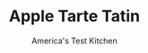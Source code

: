 ---
layout: ../../layouts/MarkdownPostLayout.astro
title: Apple Tarte Tatin
author: America's Test Kitchen
pubDate: 2023-03-15
description: "This classic French showstopper features apples in rich caramel atop flaky, buttery pastry. It’s baked upside down and flipped out of the skillet before serving—but don’t worry, our technique makes it easy."
image_url: https://res.cloudinary.com/hksqkdlah/image/upload/ar_1:1,c_fill,dpr_2.0,f_auto,fl_lossy.progressive.strip_profile,g_faces:auto,q_auto:low,w_344/SFS_AppleTarteTatin_020_yowqhv
tags: ["Desserts or Baked Goods","French","Fruit","Fruit Desserts","Thanksgiving"]
calories: 2943
protein: 2
carbohydrates: 51
fats: 
fiber: 2
ingredients: ["1 cup (5 ounces), all-purpose flour","2 teaspoons, sugar","½ teaspoon, table salt","8 tablespoons, unsalted butter, cut into ½-inch pieces and chilled","¼ cup, ice water","4 tablespoons, unsalted butter, cut into 1-tablespoon pieces, divided","5 Gala or, Golden Delicious apples (6 to 7 ounces each), peeled, quartered, and cored","¼ teaspoon, table salt","¾ cup (5¼ ounces), sugar","¼ cup, water","2 tablespoons, light corn syrup"]
serves: 8
time: "2 hours, plus 2 hours 20 minutes chilling and cooling"
instructions: ["FOR THE DOUGH: Line large, flat plate with parchment paper. Process flour, sugar, and salt in food processor until combined, about 3 seconds. Scatter butter over top and pulse until irregular, large chunks of butter form with some small pieces throughout, about 5 pulses. Add ice water and process until little balls of dough form and almost no dry flour remains, about 10 seconds, scraping down sides of bowl after 5 seconds.","Turn out dough onto clean counter and gather into ball. Sprinkle dough and counter generously with flour and shape dough into 5-inch disk, pressing any cracked edges back together. Roll dough into 9-inch circle, reflouring counter and dough as needed. Loosely roll dough around rolling pin and gently unroll it onto prepared plate. Cut three 2-inch slits in center of dough. Cover dough loosely with plastic wrap and refrigerate until dough is very firm, at least 2 hours or up to 2 days.","FOR THE FILLING: After dough has chilled for at least 2 hours, adjust oven rack to middle position and heat oven to 350 degrees.","Melt 1 tablespoon butter in 10-inch ovensafe nonstick skillet over medium-low heat. Off heat, arrange apple quarters on their sides in melted butter in circular pattern around edge of skillet, nestling fruit snugly. Tuck remaining apples into center (it is not necessary to maintain circular pattern in center). Sprinkle salt over apples.","Cover and cook over medium-low heat until apples have released enough juice to cover bottom of skillet and juice just begins to reduce, 10 to 15 minutes. Uncover and continue to cook until liquid has mostly evaporated, 3 to 5 minutes longer (apples may brown on undersides). Remove skillet from heat and set aside.","Bring sugar, water, and corn syrup to boil in large heavy-bottomed saucepan over medium-high heat. Cook, without stirring, until mixture begins to turn straw-colored around edge of saucepan, 4 to 8 minutes. Reduce heat to medium-low and continue to cook, swirling saucepan occasionally, until mixture is light amber–colored and registers 355 to 360 degrees, 2 to 5 minutes longer. (To take temperature, remove saucepan from heat and tilt to 1 side; stir with thermometer to equalize hotter and cooler spots, avoiding bottom of saucepan.)","Off heat, carefully stir in remaining 3 tablespoons butter (mixture will bubble and steam). Working quickly, pour caramel over apples (caramel will not completely cover apples). Place dough over apples.","Bake tart until thick, syrupy bubbles form around edge and crust is golden brown, 50 minutes to 1 hour. Transfer skillet to wire rack and let sit until cool enough to handle, 20 to 30 minutes.","Run thin rubber spatula or plastic knife around edge of skillet to loosen tart. Invert large serving platter over skillet (make sure platter is larger than skillet and has sloped sides to catch any excess caramel). Swiftly and carefully invert tart onto platter (if apples shift or stick to skillet, rearrange with spoon). Cut into wedges and serve warm or at room temperature.","TO MAKE AHEAD: Let baked tart cool completely in skillet. Cover and refrigerate for up to 24 hours. To serve, reheat tart in 300-degree oven until hot, about 25 minutes, then cool and invert."]
nutrition: ["128 mg Potassium","34 mg Phosphorus","15 mg Calcium","9 mg Magnesium","226 mg Sodium","17 g Fat","1 mg Niacin (B3)","4 g Monounsaturated","45 mg Cholesterol","10 g Saturated","2 g Fiber","27 µg Folic acid","8 µg Folate (food)","34 g Sugars","3 µg Vitamin K","110 g Water","51 g Carbs","52 µg Folate equivalent (total)","2 g Protein","148 µg Vitamin A","367 kcal Energy","23 g Sugars, added","2943 calories"]
notes: "We like Gala or Golden Delicious apples here because they retain their shape and provide mild sweetness. If your apples are on the large side, you may have one or two pieces that wont fit. Serve with vanilla ice cream."
---